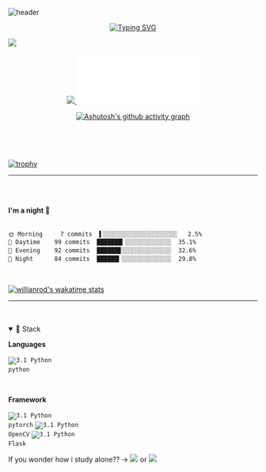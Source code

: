 ![header](https://capsule-render.vercel.app/api?type=waving&color=gradient&height=120&animation=fadeIn&section=footer&text=🚗🚘🚛&fontAlign=70)

<div align="center">

[![Typing SVG](https://readme-typing-svg.herokuapp.com/?color=6796e5&lines=hi,+i'm+here&font=Dancing+Script&size=50&center=true&vCenter=true&width=600&height=80)](https://git.io/typing-svg)
<!--font: https://fonts.google.com/specimen/Redressed   Redressed,Festive --> 

<a href="https://hits.seeyoufarm.com"><img src="https://hits.seeyoufarm.com/api/count/incr/badge.svg?url=https%3A%2F%2Fgithub.com%2Fdkssud8150%2Fhit-counter&count_bg=%23567CBD&title_bg=%23555555&icon=github.svg&icon_color=%23E7E7E7&title=views&edge_flat=false" align="left" /></a>

<br />
<br />


<a href="s">
  <img src="https://github-readme-stats.vercel.app/api?username=dkssud8150&repo=&theme=tokyonight&show_icons=true&text_color=e5e5f0&icon_color=707070&hide_border=true" width="49.2%" />

  
  <img src="https://raw.githubusercontent.com/dkssud8150/github-stats-transparent/output/generated/languages.svg" width="49.2%" />
</a>

<!-- 
[![GitHub Streak](https://github-readme-streak-stats.herokuapp.com/?user=dkssud8150&theme=tokyonight)](https://git.io/streak-stats)
-->

<br />

  [![Ashutosh's github activity graph](https://activity-graph.herokuapp.com/graph?username=dkssud8150&theme=react-dark&line=6796e5&color=6796e5&bg_color=1a1b27)](https://github.com/ashutosh00710/github-readme-activity-graph)
<!-- https://github.com/Ashutosh00710/github-readme-activity-graph -->
<br />
<!--
![](https://github-profile-summary-cards.vercel.app/api/cards/profile-details?username=dkssud8150&theme=nord_dark)
-->

<br />
<br />



<!-- https://github.com/DenverCoder1/github-readme-streak-stats -->
<!--
<img align="center" src="https://github-readme-stats.vercel.app/api/pin/?username=dkssud8150&repo=dkssud8150.github.io">
프로필 꾸미기 참고 사이트: https://blog.naver.com/jogilsang/222350143664
<br>
<br>
-->
<div align="left">

[![trophy](https://github-profile-trophy.vercel.app/?username=dkssud8150&theme=flat&column=7)](https://github.com/dkssud8150/)

---

<br />
<br />
  
<!--
<img src="https://img.shields.io/badge/opencv-%23white.svg?style=for-the-badge&logo=opencv&logoColor=white"> <img src="https://img.shields.io/badge/python-3670A0?style=for-the-badge&logo=python&logoColor=ffdd54"> <img src="https://img.shields.io/badge/opencv-%23white.svg?style=for-the-badge&logo=opencv&logoColor=white"> <img src="https://img.shields.io/badge/PyTorch-%23EE4C2C.svg?style=for-the-badge&logo=PyTorch&logoColor=white"> <img src="https://img.shields.io/badge/github-%23121011.svg?style=for-the-badge&logo=github&logoColor=white"> -->

<!--
<script src="https://gist.github.com/dkssud8150/af8179798b7655559b25868579e92478.js"></script>
<script>try{Typekit.load({ async: true });}catch(e){}</script>
-->
<!--
https://malangdidoo.tistory.com/34
https://github.com/mazassumnida/mazassumnida#ruby-
[![Solved.ac](http://mazassumnida.wtf/api/generate_badge?boj={handle})](https://solved.ac/{handle})
-->



**I'm a night 🦉**

```markdown

🌞 Morning     7 commits  ▌░░░░░░░░░░░░░░░░░░░░░   2.5%
🌆 Daytime    99 commits  ███████▎░░░░░░░░░░░░░  35.1%
🌃 Evening    92 commits  ██████▊░░░░░░░░░░░░░░  32.6%
🌙 Night      84 commits  ██████▎░░░░░░░░░░░░░░  29.8%

```

<br />

[![willianrod's wakatime stats](https://github-readme-stats.vercel.app/api/wakatime?username=dkssud8150&bg_color=1a1b27&hide_border=false&text_color=c1c1cb&custom_title=Weekly+development)](https://github.com/anuraghazra/github-readme-stats)

  
<!-- 
```markdown

Python      26 hrs 15 mins  ██████████████████▒░  77.1%
HTML         3 hrs 48 mins  █████░░░░░░░░░░░░░░░  11.2%
Markdown     3 hrs 15 mins  ████▓░░░░░░░░░░░░░░░   9.6%
Bash               37 mins  ███▒░░░░░░░░░░░░░░░░   1.9%

``` -->




<!--
<a href="https://wakatime.com/@b912dd74-ff1f-4c31-a142-b7d00397b756"><img src="https://wakatime.com/badge/user/b912dd74-ff1f-4c31-a142-b7d00397b756.svg" alt="Total time coded since Jan 26 2022" /></a>
-->
---

<br />
<br />

 <details open>
   
  <summary>🚀 Stack</summary>
 
**Languages**

<code><img alt = "3.1 Python" height="20" src="https://cdn.icon-icons.com/icons2/1508/PNG/512/python_104451.png"> python</code>
<!-- <code><img alt = "3.1 C++" height="20" src="https://cdn.icon-icons.com/icons2/1508/PNG/512/python_104451.png"> C++</code> -->

<br />

**Framework**

<code><img alt = "3.1 Python" height="20" src="https://cdn.icon-icons.com/icons2/2699/PNG/512/pytorch_logo_icon_170820.png"> pytorch</code> <code><img alt = "3.1 Python" height="20" src="https://cdn.icon-icons.com/icons2/2699/PNG/512/opencv_logo_icon_170887.png"> OpenCV</code> <code><img alt = "3.1 Python" height="20" src="https://cdn.icon-icons.com/icons2/2699/PNG/512/pocoo_flask_src_logo_icon_168043.png"> Flask</code>
   
</details> 
<!-- icons site: https://icon-icons.com/search/icons/ -->

If you wonder how i study alone?? -> <a href="https://dkssud8150.github.io" target="_blank"><img src="https://img.shields.io/badge/Blog-4764bb?style=plastic&logo=GitHub Actions&logoColor=white"/></a> or <a href="https://www.notion.so/18490713817d403696812c57d0abe730" target="_blank"><img src="https://img.shields.io/badge/Notion-show-1F305F?style=social&logo=Notion&logoColor=black"/></a>

